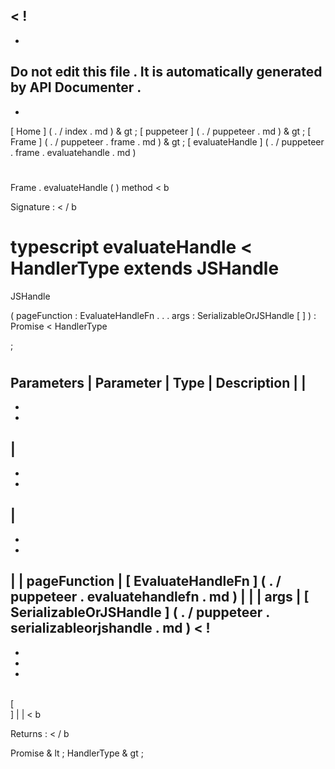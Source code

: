 <
!
-
-
Do
not
edit
this
file
.
It
is
automatically
generated
by
API
Documenter
.
-
-
>
[
Home
]
(
.
/
index
.
md
)
&
gt
;
[
puppeteer
]
(
.
/
puppeteer
.
md
)
&
gt
;
[
Frame
]
(
.
/
puppeteer
.
frame
.
md
)
&
gt
;
[
evaluateHandle
]
(
.
/
puppeteer
.
frame
.
evaluatehandle
.
md
)
#
#
Frame
.
evaluateHandle
(
)
method
<
b
>
Signature
:
<
/
b
>
typescript
evaluateHandle
<
HandlerType
extends
JSHandle
=
JSHandle
>
(
pageFunction
:
EvaluateHandleFn
.
.
.
args
:
SerializableOrJSHandle
[
]
)
:
Promise
<
HandlerType
>
;
#
#
Parameters
|
Parameter
|
Type
|
Description
|
|
-
-
-
|
-
-
-
|
-
-
-
|
|
pageFunction
|
[
EvaluateHandleFn
]
(
.
/
puppeteer
.
evaluatehandlefn
.
md
)
|
|
|
args
|
[
SerializableOrJSHandle
]
(
.
/
puppeteer
.
serializableorjshandle
.
md
)
<
!
-
-
-
-
>
\
[
\
]
|
|
<
b
>
Returns
:
<
/
b
>
Promise
&
lt
;
HandlerType
&
gt
;
